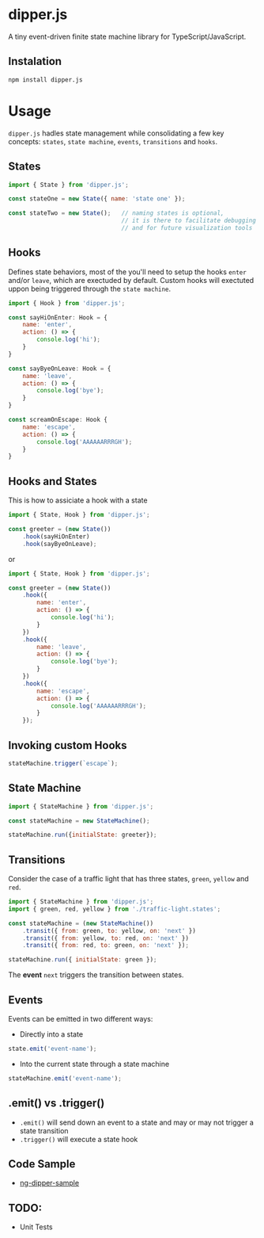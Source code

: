 # dipper.js

A tiny event-driven finite state machine library for TypeScript/JavaScript.

## Instalation

```shell
npm install dipper.js
```

# Usage

`dipper.js` hadles state management while consolidating a few key concepts: `states`, `state machine`, `events`, `transitions` and `hooks`.

## States

```javascript
import { State } from 'dipper.js';

const stateOne = new State({ name: 'state one' });

const stateTwo = new State();   // naming states is optional,
                                // it is there to facilitate debugging  
                                // and for future visualization tools
```

## Hooks

Defines state behaviors, most of the you'll need to setup the hooks `enter` and/or `leave`, which are exectuded by default.
Custom hooks will exectuted uppon being triggered through the `state machine`.

```javascript
import { Hook } from 'dipper.js';

const sayHiOnEnter: Hook = {
    name: 'enter',
    action: () => {
        console.log('hi');
    }
}

const sayByeOnLeave: Hook = {
    name: 'leave',
    action: () => {
        console.log('bye');
    }
}

const screamOnEscape: Hook {
    name: 'escape',
    action: () => {
        console.log('AAAAAARRRGH');
    }
}
```

## Hooks and States

This is how to assiciate a hook with a state

```javascript
import { State, Hook } from 'dipper.js';

const greeter = (new State())
    .hook(sayHiOnEnter)
    .hook(sayByeOnLeave);
```

or

```javascript
import { State, Hook } from 'dipper.js';

const greeter = (new State())
    .hook({
        name: 'enter',
        action: () => {
            console.log('hi');
        }
    })
    .hook({
        name: 'leave',
        action: () => {
            console.log('bye');
        }
    })
    .hook({
        name: 'escape',
        action: () => {
            console.log('AAAAAARRRGH');
        }
    });
```

## Invoking custom Hooks

```javascript
stateMachine.trigger(`escape`);
```

## State Machine

```javascript
import { StateMachine } from 'dipper.js';

const stateMachine = new StateMachine();

stateMachine.run({initialState: greeter});
```

## Transitions

Consider the case of a traffic light that has three states, `green`, `yellow` and `red`.

```javascript
import { StateMachine } from 'dipper.js';
import { green, red, yellow } from './traffic-light.states';

const stateMachine = (new StateMachine())
    .transit({ from: green, to: yellow, on: 'next' })
    .transit({ from: yellow, to: red, on: 'next' })
    .transit({ from: red, to: green, on: 'next' });

stateMachine.run({ initialState: green });
```

The **event** `next` triggers the transition between states.

## Events

Events can be emitted in two different ways:

- Directly into a state

```javascript
state.emit('event-name');
```

- Into the current state through a state machine

```javascript
stateMachine.emit('event-name');
```

## .emit() vs .trigger()

- `.emit()` will send down an event to a state and may or may not trigger a state transition
- `.trigger()` will execute a state hook

## Code Sample

- [ng-dipper-sample](https://github.com/gbrunow/ng-dipper-sample)

## TODO:
- Unit Tests
